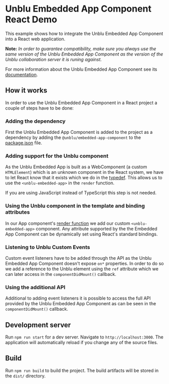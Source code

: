 # Unblu Embedded App Component React Demo

This example shows how to integrate the Unblu Embedded App Component into a React web application.

**Note:** *In order to guarantee compatibility, make sure you always use the same version of the Unblu Embedded App Component as the version of the Unblu collaboration server it is runing against.*

For more information about the Unblu Embedded App Component see its [documentation](https://www.unblu.com/en/docs/latest/reference/unblu-embedded-js-api/).

## How it works
In order to use the Unblu Embedded App Component in a React project a couple of steps have to be done:

### Adding the dependency
First the Unblu Embedded App Component is added to the project as a dependency by adding the `@unblu/embedded-app-component` to the [package.json](package.json) file.

### Adding support for the Unblu component
As the Unblu Embedded App is built as a WebComponent (a custom `HTMLElement`) which is an unknown component in the React system, we have to let React know that it exists which we do in the [typedef](./src/typedefs.ts).
This allows us to use the `<unblu-embedded-app>` in the `render` function.

If you are using JavaScript instead of TypeScript this step is not needed.

### Using the Unblu component in the template and binding attributes
In our App component's [render function](./src/App.tsx#L46) we add our custom `<unblu-embedded-app>` component.
Any attribute supported by the the Embedded App Component can be dynamically set using React's standard bindings.

### Listening to Unblu Custom Events
Custom event listeners have to be added through the API as the Unblu Embedded App Component doesn't expose `on*` properties.
In order to do so we add a reference to the Unblu element using the `ref` attribute which we can later access in the `componentDidMount()` callback.

### Using the additional API
Additional to adding event listeners it is possible to access the full API provided by the Unblu Embedded App Component as can be seen in the `componentDidMount()` callback.

## Development server

Run `npm run start` for a dev server. Navigate to `http://localhost:3000`. The application will automatically reload if you change any of the source files.

## Build

Run `npm run build` to build the project. The build artifacts will be stored in the `dist/` directory.

